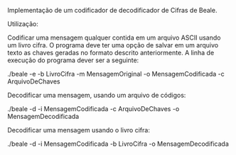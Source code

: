 Implementação de um codificador de decodificador de Cifras de Beale.
  
Utilização:

Codificar uma mensagem qualquer contida em um arquivo ASCII usando um livro cifra. O programa deve ter uma opção de salvar em um arquivo texto as chaves geradas no formato descrito anteriormente. A linha de execução do programa dever ser a seguinte:

./beale  -e  -b LivroCifra -m MensagemOriginal -o MensagemCodificada -c ArquivoDeChaves 

Decodificar uma mensagem, usando um arquivo de códigos:

./beale  -d  -i MensagemCodificada  -c ArquivoDeChaves  -o MensagemDecodificada 

Decodificar uma mensagem usando o livro cifra:

./beale -d -i MensagemCodificada -b LivroCifra -o MensagemDecodificada 
